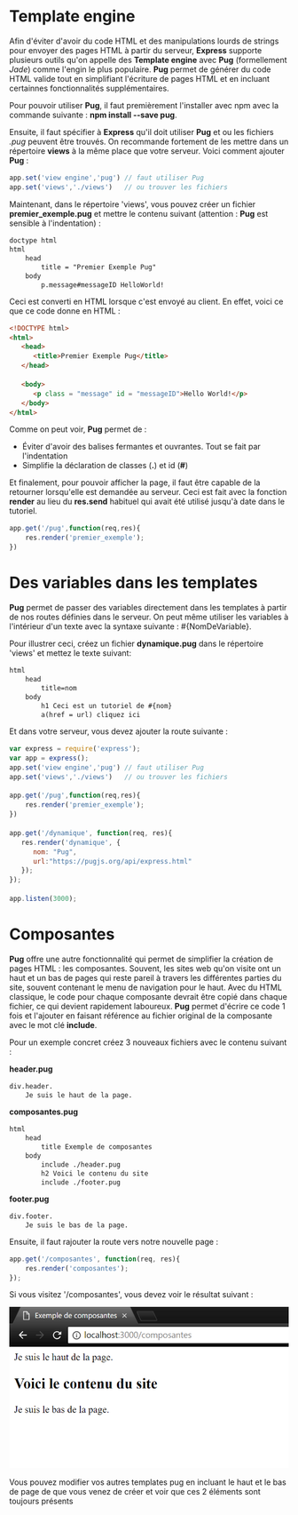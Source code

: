 # Template engine

Afin d'éviter d'avoir du code HTML et des manipulations lourds de strings pour envoyer des pages HTML à partir du serveur, **Express** supporte plusieurs outils qu'on appelle des **Template engine** avec **Pug** (formellement _Jade_) comme l'engin le plus populaire. **Pug** permet de générer du code HTML valide tout en simplifiant l'écriture de pages HTML et en incluant certainnes fonctionnalités supplémentaires.

Pour pouvoir utiliser **Pug**, il faut premièrement l'installer avec npm avec la commande suivante : **npm install --save pug**.

Ensuite, il faut spécifier à **Express** qu'il doit utiliser **Pug** et ou les fichiers _.pug_ peuvent être trouvés. On recommande fortement de les mettre dans un répertoire **views** à la même place que votre serveur. Voici comment ajouter **Pug** :

```js
app.set('view engine','pug') // faut utiliser Pug
app.set('views','./views')   // ou trouver les fichiers
```

Maintenant, dans le répertoire 'views', vous pouvez créer un fichier **premier_exemple.pug** et mettre le contenu suivant (attention : **Pug** est sensible à l'indentation) :

```pug  
doctype html
html
    head
        title = "Premier Exemple Pug"
    body
        p.message#messageID HelloWorld!
```

Ceci est converti en HTML lorsque c'est envoyé au client. En effet, voici ce que ce code donne en HTML :

```html
<!DOCTYPE html>
<html>
   <head>
      <title>Premier Exemple Pug</title>
   </head>
   
   <body>
      <p class = "message" id = "messageID">Hello World!</p>
   </body>
</html>
```

Comme on peut voir, **Pug** permet de :
- Éviter d'avoir des balises fermantes et ouvrantes. Tout se fait par l'indentation
- Simplifie la déclaration de classes (**.**) et id (**#**) 

Et finalement, pour pouvoir afficher la page, il faut être capable de la retourner lorsqu'elle est demandée au serveur. Ceci est fait avec la fonction **render** au lieu du **res.send** habituel qui avait été utilisé jusqu'à date dans le tutoriel.

```js
app.get('/pug',function(req,res){
    res.render('premier_exemple');
})
```

# Des variables dans les templates

**Pug** permet de passer des variables directement dans les templates à partir de nos routes définies dans le serveur. On peut même utiliser les variables à l'intérieur d'un texte avec la syntaxe suivante : #{NomDeVariable}.

Pour illustrer ceci, créez un fichier **dynamique.pug** dans le répertoire 'views' et mettez le texte suivant:

```pug
html
    head
        title=nom
    body
        h1 Ceci est un tutoriel de #{nom}
        a(href = url) cliquez ici
```

Et dans votre serveur, vous devez ajouter la route suivante :

```js
var express = require('express');
var app = express();
app.set('view engine','pug') // faut utiliser Pug
app.set('views','./views')   // ou trouver les fichiers

app.get('/pug',function(req,res){
    res.render('premier_exemple');
})

app.get('/dynamique', function(req, res){
   res.render('dynamique', {
      nom: "Pug", 
      url:"https://pugjs.org/api/express.html"
   });
});

app.listen(3000);
```

# Composantes

**Pug** offre une autre fonctionnalité qui permet de simplifier la création de pages HTML : les composantes. Souvent, les sites web qu'on visite ont un haut et un bas de pages qui reste pareil à travers les différentes parties du site, souvent contenant le menu de navigation pour le haut. Avec du HTML classique, le code pour chaque composante devrait être copié dans chaque fichier, ce qui devient rapidement laboureux. **Pug** permet d'écrire ce code 1 fois et l'ajouter en faisant référence au fichier original de la composante avec le mot clé **include**. 

Pour un exemple concret créez 3 nouveaux fichiers avec le contenu suivant :

**header.pug**

```pug
div.header.
    Je suis le haut de la page.
```

**composantes.pug**

```pug
html
    head
        title Exemple de composantes
    body
        include ./header.pug
        h2 Voici le contenu du site
        include ./footer.pug
```

**footer.pug**

```pug
div.footer.
    Je suis le bas de la page.
```

Ensuite, il faut rajouter la route vers notre nouvelle page :

```js
app.get('/composantes', function(req, res){
    res.render('composantes');
});
```

Si vous visitez '/composantes', vous devez voir le résultat suivant :

![Composantes pug](./../../../assets/images/pugComposantes.PNG)

Vous pouvez modifier vos autres templates pug en incluant le haut et le bas de page de que vous venez de créer et voir que ces 2 éléments sont toujours présents